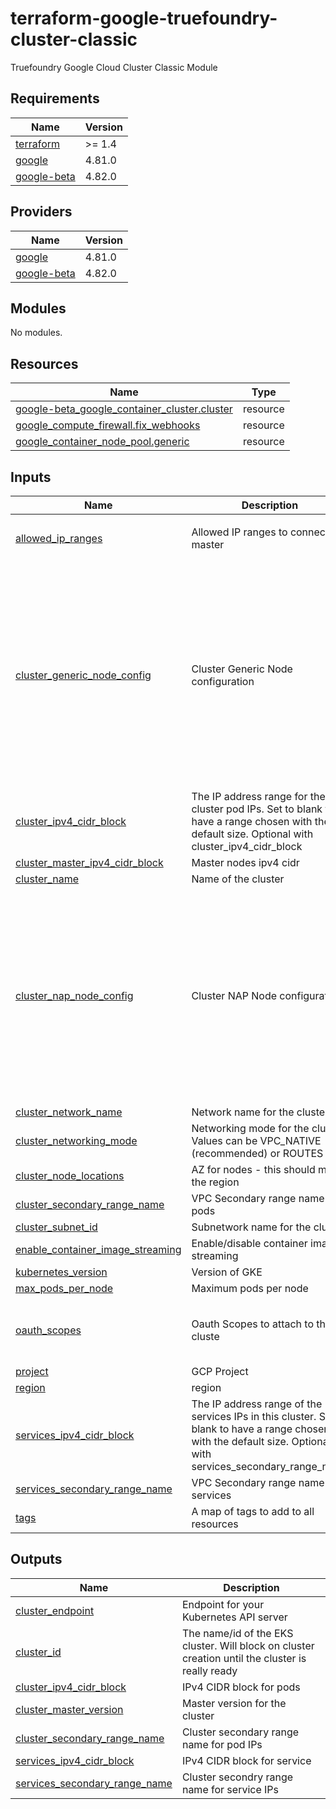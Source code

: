 # terraform-google-truefoundry-cluster-classic
Truefoundry Google Cloud Cluster Classic Module

<!-- BEGIN_TF_DOCS -->
## Requirements

| Name | Version |
|------|---------|
| <a name="requirement_terraform"></a> [terraform](#requirement\_terraform) | >= 1.4 |
| <a name="requirement_google"></a> [google](#requirement\_google) | 4.81.0 |
| <a name="requirement_google-beta"></a> [google-beta](#requirement\_google-beta) | 4.82.0 |

## Providers

| Name | Version |
|------|---------|
| <a name="provider_google"></a> [google](#provider\_google) | 4.81.0 |
| <a name="provider_google-beta"></a> [google-beta](#provider\_google-beta) | 4.82.0 |

## Modules

No modules.

## Resources

| Name | Type |
|------|------|
| [google-beta_google_container_cluster.cluster](https://registry.terraform.io/providers/hashicorp/google-beta/4.82.0/docs/resources/google_container_cluster) | resource |
| [google_compute_firewall.fix_webhooks](https://registry.terraform.io/providers/hashicorp/google/4.81.0/docs/resources/compute_firewall) | resource |
| [google_container_node_pool.generic](https://registry.terraform.io/providers/hashicorp/google/4.81.0/docs/resources/container_node_pool) | resource |

## Inputs

| Name | Description | Type | Default | Required |
|------|-------------|------|---------|:--------:|
| <a name="input_allowed_ip_ranges"></a> [allowed\_ip\_ranges](#input\_allowed\_ip\_ranges) | Allowed IP ranges to connect to master | `list(string)` | <pre>[<br>  "0.0.0.0/0"<br>]</pre> | no |
| <a name="input_cluster_generic_node_config"></a> [cluster\_generic\_node\_config](#input\_cluster\_generic\_node\_config) | Cluster Generic Node configuration | <pre>object({<br>    disk_size_gb                  = optional(string, "100")<br>    disk_type                     = optional(string, "pd-balanced")<br>    machine_type                  = optional(string, "e2-medium")<br>    enable_secure_boot            = optional(bool, true)<br>    enable_integrity_monitoring   = optional(bool, true)<br>    auto_repair                   = optional(bool, true)<br>    auto_upgrade                  = optional(bool, true)<br>    node_count                    = optional(number, 1)<br>    workload_metadata_config_mode = optional(string, "GKE_METADATA")<br>    service_account               = optional(string, "default")<br>    preemptible                   = optional(bool, false)<br>    spot                          = optional(bool, false)<br>  })</pre> | `{}` | no |
| <a name="input_cluster_ipv4_cidr_block"></a> [cluster\_ipv4\_cidr\_block](#input\_cluster\_ipv4\_cidr\_block) | The IP address range for the cluster pod IPs. Set to blank to have a range chosen with the default size. Optional with cluster\_ipv4\_cidr\_block | `string` | `""` | no |
| <a name="input_cluster_master_ipv4_cidr_block"></a> [cluster\_master\_ipv4\_cidr\_block](#input\_cluster\_master\_ipv4\_cidr\_block) | Master nodes ipv4 cidr | `string` | n/a | yes |
| <a name="input_cluster_name"></a> [cluster\_name](#input\_cluster\_name) | Name of the cluster | `string` | n/a | yes |
| <a name="input_cluster_nap_node_config"></a> [cluster\_nap\_node\_config](#input\_cluster\_nap\_node\_config) | Cluster NAP Node configuration | <pre>object({<br>    disk_size_gb                = optional(string, "300")<br>    disk_type                   = optional(string, "pd-balanced")<br>    enable_secure_boot          = optional(bool, true)<br>    enable_integrity_monitoring = optional(bool, true)<br>    autoscaling_profile         = optional(string, "OPTIMIZE_UTILIZATION")<br>    max_cpu                     = optional(number, 1024)<br>    max_memory                  = optional(number, 1024)<br>    auto_repair                 = optional(bool, true)<br>    auto_upgrade                = optional(bool, true)<br>    max_surge                   = optional(number, 1)<br>    max_unavailable             = optional(number, 0)<br>  })</pre> | `{}` | no |
| <a name="input_cluster_network_name"></a> [cluster\_network\_name](#input\_cluster\_network\_name) | Network name for the cluster | `string` | n/a | yes |
| <a name="input_cluster_networking_mode"></a> [cluster\_networking\_mode](#input\_cluster\_networking\_mode) | Networking mode for the cluster. Values can be VPC\_NATIVE (recommended) or ROUTES | `string` | `"VPC_NATIVE"` | no |
| <a name="input_cluster_node_locations"></a> [cluster\_node\_locations](#input\_cluster\_node\_locations) | AZ for nodes - this should match the region | `list(string)` | n/a | yes |
| <a name="input_cluster_secondary_range_name"></a> [cluster\_secondary\_range\_name](#input\_cluster\_secondary\_range\_name) | VPC Secondary range name for pods | `string` | `"notpods"` | no |
| <a name="input_cluster_subnet_id"></a> [cluster\_subnet\_id](#input\_cluster\_subnet\_id) | Subnetwork name for the cluster. | `string` | n/a | yes |
| <a name="input_enable_container_image_streaming"></a> [enable\_container\_image\_streaming](#input\_enable\_container\_image\_streaming) | Enable/disable container image streaming | `bool` | `true` | no |
| <a name="input_kubernetes_version"></a> [kubernetes\_version](#input\_kubernetes\_version) | Version of GKE | `string` | `"1.27"` | no |
| <a name="input_max_pods_per_node"></a> [max\_pods\_per\_node](#input\_max\_pods\_per\_node) | Maximum pods per node | `string` | `"32"` | no |
| <a name="input_oauth_scopes"></a> [oauth\_scopes](#input\_oauth\_scopes) | Oauth Scopes to attach to the cluste | `list(string)` | <pre>[<br>  "https://www.googleapis.com/auth/cloud-platform",<br>  "https://www.googleapis.com/auth/devstorage.read_only",<br>  "https://www.googleapis.com/auth/logging.write",<br>  "https://www.googleapis.com/auth/monitoring.write"<br>]</pre> | no |
| <a name="input_project"></a> [project](#input\_project) | GCP Project | `string` | n/a | yes |
| <a name="input_region"></a> [region](#input\_region) | region | `string` | n/a | yes |
| <a name="input_services_ipv4_cidr_block"></a> [services\_ipv4\_cidr\_block](#input\_services\_ipv4\_cidr\_block) | The IP address range of the services IPs in this cluster. Set to blank to have a range chosen with the default size. Optional with services\_secondary\_range\_name | `string` | `""` | no |
| <a name="input_services_secondary_range_name"></a> [services\_secondary\_range\_name](#input\_services\_secondary\_range\_name) | VPC Secondary range name for services | `string` | `""` | no |
| <a name="input_tags"></a> [tags](#input\_tags) | A map of tags to add to all resources | `map(string)` | `{}` | no |

## Outputs

| Name | Description |
|------|-------------|
| <a name="output_cluster_endpoint"></a> [cluster\_endpoint](#output\_cluster\_endpoint) | Endpoint for your Kubernetes API server |
| <a name="output_cluster_id"></a> [cluster\_id](#output\_cluster\_id) | The name/id of the EKS cluster. Will block on cluster creation until the cluster is really ready |
| <a name="output_cluster_ipv4_cidr_block"></a> [cluster\_ipv4\_cidr\_block](#output\_cluster\_ipv4\_cidr\_block) | IPv4 CIDR block for pods |
| <a name="output_cluster_master_version"></a> [cluster\_master\_version](#output\_cluster\_master\_version) | Master version for the cluster |
| <a name="output_cluster_secondary_range_name"></a> [cluster\_secondary\_range\_name](#output\_cluster\_secondary\_range\_name) | Cluster secondary range name for pod IPs |
| <a name="output_services_ipv4_cidr_block"></a> [services\_ipv4\_cidr\_block](#output\_services\_ipv4\_cidr\_block) | IPv4 CIDR block for service |
| <a name="output_services_secondary_range_name"></a> [services\_secondary\_range\_name](#output\_services\_secondary\_range\_name) | Cluster secondry range name for service IPs |
<!-- END_TF_DOCS -->